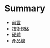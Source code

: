 # Summary

* [前言](README.md)
* [技術規格](specficationmd.md)
* [硬體](docs/hardware.md)
* [產品線](docs/products.md)

